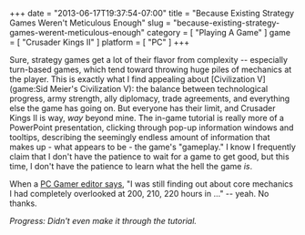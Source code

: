 +++
date = "2013-06-17T19:37:54-07:00"
title = "Because Existing Strategy Games Weren't Meticulous Enough"
slug = "because-existing-strategy-games-werent-meticulous-enough"
category = [ "Playing A Game" ]
game = [ "Crusader Kings II" ]
platform = [ "PC" ]
+++

Sure, strategy games get a lot of their flavor from complexity -- especially turn-based games, which tend toward throwing huge piles of mechanics at the player.  This is exactly what I find appealing about [Civilization V](game:Sid Meier's Civilization V): the balance between technological progress, army strength, ally diplomacy, trade agreements, and everything else the game has going on.  But everyone has their limit, and Crusader Kings II is way, <i>way</i> beyond mine.  The in-game tutorial is really more of a PowerPoint presentation, clicking through pop-up information windows and tooltips, describing the seemingly endless amount of information that makes up - what appears to be - the game's "gameplay."  I know I frequently claim that I don't have the patience to wait for a game to get good, but this time, I don't have the patience to learn what the hell the game <i>is</i>.

When a <a href="http://www.youtube.com/watch?v=Gke4pJ5OtIQ">PC Gamer editor says</a>, "I was still finding out about core mechanics I had completely overlooked at 200, 210, 220 hours in ..." -- yeah.  No thanks.

<i>Progress: Didn't even make it through the tutorial.</i>